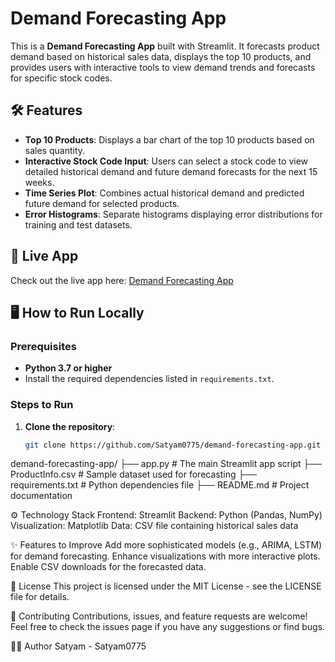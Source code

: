 # Demand Forecasting App

This is a **Demand Forecasting App** built with Streamlit. It forecasts product demand based on historical sales data, displays the top 10 products, and provides users with interactive tools to view demand trends and forecasts for specific stock codes.

## 🛠️ Features

- **Top 10 Products**: Displays a bar chart of the top 10 products based on sales quantity.
- **Interactive Stock Code Input**: Users can select a stock code to view detailed historical demand and future demand forecasts for the next 15 weeks.
- **Time Series Plot**: Combines actual historical demand and predicted future demand for selected products.
- **Error Histograms**: Separate histograms displaying error distributions for training and test datasets.

## 🚀 Live App

Check out the live app here: [Demand Forecasting App](https://demand-forecasting-app-dmgpaxd59vbr7bs6h7sdkg.streamlit.app/)

## 🖥️ How to Run Locally

### Prerequisites

- **Python 3.7 or higher**
- Install the required dependencies listed in `requirements.txt`.

### Steps to Run

1. **Clone the repository**:
   ```bash
   git clone https://github.com/Satyam0775/demand-forecasting-app.git

demand-forecasting-app/
├── app.py                # The main Streamlit app script
├── ProductInfo.csv       # Sample dataset used for forecasting
├── requirements.txt      # Python dependencies file
├── README.md             # Project documentation

⚙️ Technology Stack
Frontend: Streamlit
Backend: Python (Pandas, NumPy)
Visualization: Matplotlib
Data: CSV file containing historical sales data

✨ Features to Improve
Add more sophisticated models (e.g., ARIMA, LSTM) for demand forecasting.
Enhance visualizations with more interactive plots.
Enable CSV downloads for the forecasted data.

📄 License
This project is licensed under the MIT License - see the LICENSE file for details.

🤝 Contributing
Contributions, issues, and feature requests are welcome! Feel free to check the issues page if you have any suggestions or find bugs.

🧑‍💻 Author
Satyam - Satyam0775
